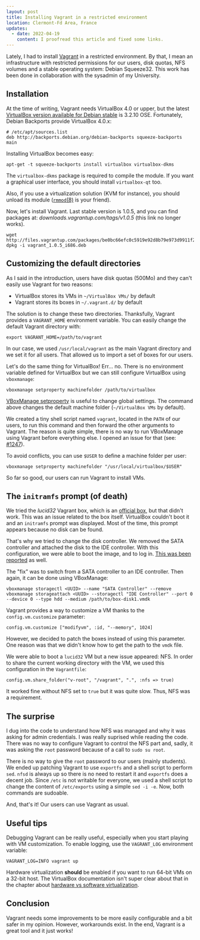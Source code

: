 ```yaml
---
layout: post
title: Installing Vagrant in a restricted environment
location: Clermont-Fd Area, France
updates:
  - date: 2022-04-19
    content: I proofread this article and fixed some links.
---
```


Lately, I had to install [Vagrant][] in a restricted environment. By that, I
mean an infrastructure with restricted permissions for our users, disk quotas,
NFS volumes and a stable operating system: Debian Squeeze32. This work has been
done in collaboration with the sysadmin of my University.

## Installation

At the time of writing, Vagrant needs VirtualBox 4.0 or upper, but the latest
[VirtualBox version available for Debian stable][VirtualBox] is 3.2.10 OSE.
Fortunately, Debian Backports provide VirtualBox 4.0.x:

    # /etc/apt/sources.list
    deb http://backports.debian.org/debian-backports squeeze-backports main

Installing VirtualBox becomes easy:

    apt-get -t squeeze-backports install virtualbox virtualbox-dkms

The `virtualbox-dkms` package is required to compile the module. If you want a
graphical user interface, you should install `virtualbox-qt` too.

Also, if you use a virtualization solution (KVM for instance), you should unload
its module ([`rmmod`(8)][rmmod] is your friend).

Now, let's install Vagrant. Last stable version is 1.0.5, and you can find
packages at: _downloads.vagrantup.com/tags/v1.0.5_ (this link no longer works).

    wget http://files.vagrantup.com/packages/be0bc66efc0c5919e92d8b79e973d9911f2a511f/vagrant_1.0.5_i686.deb
    dpkg -i vagrant_1.0.5_i686.deb

## Customizing the default directories

As I said in the introduction, users have disk quotas (500Mo) and they can't
easily use Vagrant for two reasons:

- VirtualBox stores its VMs in `~/VirtualBox VMs/` by default
- Vagrant stores its boxes in `~/.vagrant.d/` by default

The solution is to change these two directories. Thanksfully, Vagrant provides
a `VAGRANT_HOME` environment variable. You can easily change the default Vagrant
directory with:

    export VAGRANT_HOME=/path/to/vagrant

In our case, we used `/usr/local/vagrant` as the main Vagrant directory and we
set it for all users. That allowed us to import a set of boxes for our users.

Let's do the same thing for VirtualBox! Err... no. There is no environment
variable defined for VirtualBox but we can still configure VirtualBox using
`vboxmanage`:

    vboxmanage setproperty machinefolder /path/to/virtualbox

[VBoxManage setproperty][setproperty] is useful to change global settings. The
command above changes the default machine folder (`~/VirtualBox VMs` by default).

We created a tiny shell script named `vagrant`, located in the `PATH` of our
users, to run this command and then forward the other arguments to Vagrant. The
reason is quite simple, there is no way to run VBoxManage using Vagrant before
everything else. I opened an issue for that (see:
[#1247](https://github.com/mitchellh/vagrant/issues/1247)).

To avoid conflicts, you can use `$USER` to define a machine folder per user:

    vboxmanage setproperty machinefolder "/usr/local/virtualbox/$USER"

So far so good, our users can run Vagrant to install VMs.

## The `initramfs` prompt (of death)

We tried the _lucid32_ Vagrant box, which is an [official box][], but that
didn't work. This was an issue related to the box itself. VirtualBox couldn't
boot it and an `initramfs` prompt was displayed. Most of the time, this prompt
appears because no disk can be found.

That's why we tried to change the disk controller. We removed the SATA
controller and attached the disk to the IDE controller. With this configuration,
we were able to boot the image, and to log in. [This was been
reported](https://github.com/mitchellh/vagrant/issues/884#issuecomment-10857450)
as well.

The "fix" was to switch from a SATA controller to an IDE controller. Then again,
it can be done using VBoxManage:

    vboxmanage storagectl <UUID> --name "SATA Controller" --remove
    vboxmanage storageattach <UUID> --storagectl "IDE Controller" --port 0 --device 0 --type hdd --medium /path/to/box-disk1.vmdk

Vagrant provides a way to customize a VM thanks to the `config.vm.customize`
parameter:

    config.vm.customize ["modifyvm", :id, "--memory", 1024]

However, we decided to patch the boxes instead of using this parameter. One
reason was that we didn't know how to get the path to the `vmdk` file.

We were able to boot a `lucid32` VM but a new issue appeared: NFS. In order to
share the current working directory with the VM, we used this configuration in
the `Vagrantfile`:

    config.vm.share_folder("v-root", "/vagrant", ".", :nfs => true)

It worked fine without NFS set to `true` but it was quite slow. Thus, NFS was a
requirement.

## The surprise

I dug into the code to understand how NFS was managed and why it was asking
for admin credentials. I was really suprised while reading the code. There was
no way to configure Vagrant to control the NFS part and, sadly, it was asking
the `root` password because of a call to `sudo su root`.

There is no way to give the `root` password to our users (mainly students). We
ended up patching Vagrant to use `exportfs` and a shell script to perform `sed`.
`nfsd` is always up so there is no need to restart it and `exportfs` does a
decent job. Since `/etc` is not writable for everyone, we used a shell script
to change the content of `/etc/exports` using a simple `sed -i -e`. Now, both
commands are sudoable.

And, that's it! Our users can use Vagrant as usual.

## Useful tips

Debugging Vagrant can be really useful, especially when you start playing with
VM customization. To enable logging, use the `VAGRANT_LOG` environment variable:

    VAGRANT_LOG=INFO vagrant up

Hardware virtualization **should** be enabled if you want to run 64-bit VMs on
a 32-bit host. The VirtualBox documentation isn't super clear about that in the
chapter about [hardware vs software virtualization][hwvirt].

## Conclusion

Vagrant needs some improvements to be more easily configurable and a bit safer
in my opinion. However, workarounds exist. In the end, Vagrant is a great tool
and it just works!

[hwvirt]: https://www.virtualbox.org/manual/ch10.html#hwvirt
[official box]: https://www.vagrantup.com/docs/boxes
[rmmod]: https://man7.org/linux/man-pages/man8/rmmod.8.html
[setproperty]: https://www.virtualbox.org/manual/ch08.html#vboxmanage-setproperty
[Vagrant]: https://www.vagrantup.com/
[VirtualBox]: https://wiki.debian.org/VirtualBox